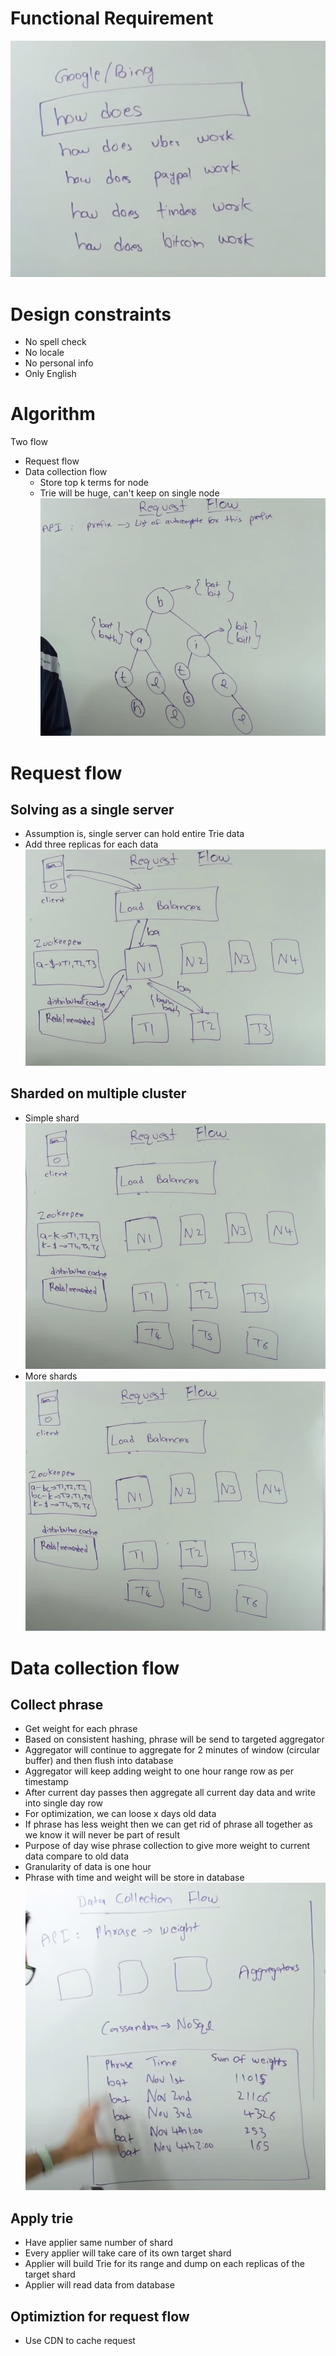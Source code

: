 # Functional Requirement
![](assets/autocomplete-example.png)
# Design constraints
- No spell check
- No locale
- No personal info
- Only English
# Algorithm
Two flow
- Request flow
- Data collection flow
    - Store top k terms for node
    - Trie will be huge, can't keep on single node
![](assets/trie-with-topk.png)
# Request flow
## Solving as a single server
- Assumption is, single server can hold entire Trie data
- Add three replicas for each data
![](assets/trie-on-single-machine.png)
## Sharded on multiple cluster
- Simple shard
![](assets/trie-simple-shard.png)
- More shards
![](assets/trie-multi-shard.png)
# Data collection flow
## Collect phrase
- Get weight for each phrase
- Based on consistent hashing, phrase will be send to targeted aggregator
- Aggregator will continue to aggregate for 2 minutes of window (circular buffer) and then flush into database
- Aggregator will keep adding weight to one hour range row as per timestamp
- After current day passes then aggregate all current day data and write into single day row
- For optimization, we can loose x days old data
- If phrase has less weight then we can get rid of phrase all together as we know it will never be part of result
- Purpose of day wise phrase collection to give more weight to current data compare to old data
- Granularity of data is one hour
- Phrase with time and weight will be store in database
![](assets/collect-phrase.png)
## Apply trie
- Have applier same number of shard
- Every applier will take care of its own target shard
- Applier will build Trie for its range and dump on each replicas of the target shard
- Applier will read data from database
## Optimiztion for request flow
- Use CDN to cache request
